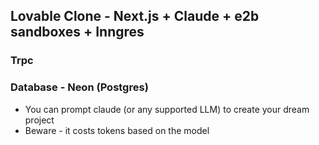 ## Lovable Clone - Next.js + Claude + e2b sandboxes + Inngres

### Trpc

### Database - Neon (Postgres)

* You can prompt claude (or any supported LLM) to create your dream project
* Beware - it costs tokens based on the model
